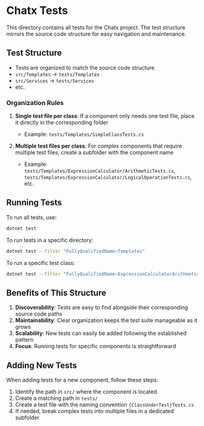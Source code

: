 # Chatx Tests

This directory contains all tests for the Chatx project. The test structure mirrors the source code structure for easy navigation and maintenance.

## Test Structure

- Tests are organized to match the source code structure
- `src/Templates` → `tests/Templates`
- `src/Services` → `tests/Services`
- etc.

### Organization Rules

1. **Single test file per class**: If a component only needs one test file, place it directly in the corresponding folder
   - Example: `tests/Templates/SimpleClassTests.cs`

2. **Multiple test files per class**: For complex components that require multiple test files, create a subfolder with the component name
   - Example: `tests/Templates/ExpressionCalculator/ArithmeticTests.cs`, `tests/Templates/ExpressionCalculator/LogicalOperationTests.cs`, etc.

## Running Tests

To run all tests, use:

```bash
dotnet test
```

To run tests in a specific directory:

```bash
dotnet test --filter "FullyQualifiedName~Templates"
```

To run a specific test class:

```bash
dotnet test --filter "FullyQualifiedName~ExpressionCalculatorArithmeticTests"
```

## Benefits of This Structure

1. **Discoverability**: Tests are easy to find alongside their corresponding source code paths
2. **Maintainability**: Clear organization keeps the test suite manageable as it grows
3. **Scalability**: New tests can easily be added following the established pattern
4. **Focus**: Running tests for specific components is straightforward

## Adding New Tests

When adding tests for a new component, follow these steps:

1. Identify the path in `src/` where the component is located
2. Create a matching path in `tests/`
3. Create a test file with the naming convention `{ClassUnderTest}Tests.cs`
4. If needed, break complex tests into multiple files in a dedicated subfolder